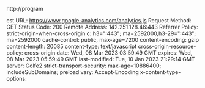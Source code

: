http://program

est URL: https://www.google-analytics.com/analytics.js
Request Method: GET
Status Code: 200 
Remote Address: 142.251.128.46:443
Referrer Policy: strict-origin-when-cross-origin
c: h3=":443"; ma=2592000,h3-29=":443"; ma=2592000
cache-control: public, max-age=7200
content-encoding: gzip
content-length: 20085
content-type: text/javascript
cross-origin-resource-policy: cross-origin
date: Wed, 08 Mar 2023 03:59:49 GMT
expires: Wed, 08 Mar 2023 05:59:49 GMT
last-modified: Tue, 10 Jan 2023 21:29:14 GMT
server: Golfe2
strict-transport-security: max-age=10886400; includeSubDomains; preload
vary: Accept-Encoding
x-content-type-options: 
